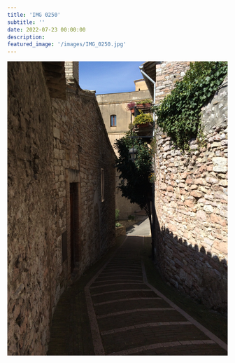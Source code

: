 ```yaml
---
title: 'IMG 0250'
subtitle: ''
date: 2022-07-23 00:00:00
description: 
featured_image: '/images/IMG_0250.jpg'
---
```


![](/images/IMG_0250.jpg)
